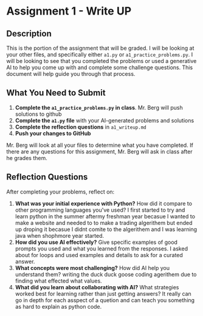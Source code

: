 # Assignment 1 - Write UP

## Description
This is the portion of the assignment that will be graded.  I will be looking at your other files, and specifically either `a1.py` or `a1_practice_problems.py`.  I will be looking to see that you completed the problems or used a generative AI to help you come up with and complete some challenge questions.  This document will help guide you through that process.

## What You Need to Submit
1. **Complete the `a1_practice_problems.py` in class**.  Mr. Berg will push solutions to github
2. **Complete the `a1.py` file** with your AI-generated problems and solutions
3. **Complete the reflection questions** in `a1_writeup.md`
4. **Push your changes to GitHub**

Mr. Berg will look at all your files to determine what you have completed.  If there are any questions for this assignment, Mr. Berg will ask in class after he grades them.


## Reflection Questions

After completing your problems, reflect on:

1. **What was your initial experience with Python?** How did it compare to other programming languages you've used?
I first started to try and learn python in the summer aftermy freshman year becasue I wanted to make a website and needed to to make a trading algerithem but ended up droping it becasue I didnt comite to the algerithem and I was learning java when shophmore year started.
2. **How did you use AI effectively?** Give specific examples of good prompts you used and what you learned from the responses.
I asked about for loops and used examples and details to ask for a curated answer.
3. **What concepts were most challenging?** How did AI help you understand them?
writing the duck duck goose coding agerithem due to finding what effected what values.
4. **What did you learn about collaborating with AI?** What strategies worked best for learning rather than just getting answers?
It really can go in depth for each asspect of a quetion and can teach you something as hard to explain as python code.